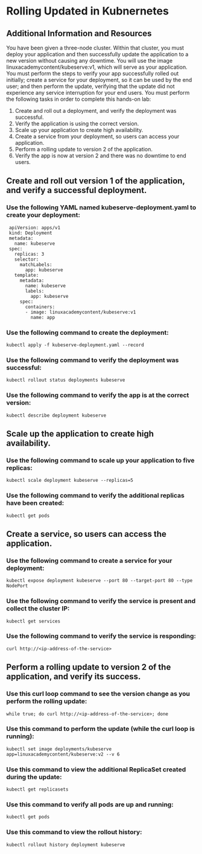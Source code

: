 # Rolling Updated in Kubnernetes

## Additional Information and Resources
You have been given a three-node cluster. Within that cluster, you must deploy your application and then successfully update the application to a new version without causing any downtime. You will use the image linuxacademycontent/kubeserve:v1, which will serve as your application. You must perform the steps to verify your app successfully rolled out initially; create a service for your deployment, so it can be used by the end user; and then perform the update, verifying that the update did not experience any service interruption for your end users. You must perform the following tasks in order to complete this hands-on lab:

1. Create and roll out a deployment, and verify the deployment was successful.
2. Verify the application is using the correct version.
3. Scale up your application to create high availability.
4. Create a service from your deployment, so users can access your application.
5. Perform a rolling update to version 2 of the application.
6. Verify the app is now at version 2 and there was no downtime to end users.

## Create and roll out version 1 of the application, and verify a successful deployment.

### Use the following YAML named kubeserve-deployment.yaml to create your deployment:
```
 apiVersion: apps/v1
 kind: Deployment
 metadata:
   name: kubeserve
 spec:
   replicas: 3
   selector:
     matchLabels:
       app: kubeserve
   template:
     metadata:
       name: kubeserve
       labels:
         app: kubeserve
     spec:
       containers:
       - image: linuxacademycontent/kubeserve:v1
         name: app
```

### Use the following command to create the deployment:

```
kubectl apply -f kubeserve-deployment.yaml --record
```

### Use the following command to verify the deployment was successful:

```
kubectl rollout status deployments kubeserve
```

### Use the following command to verify the app is at the correct version:
```
kubectl describe deployment kubeserve
```

## Scale up the application to create high availability.

### Use the following command to scale up your application to five replicas:

```
kubectl scale deployment kubeserve --replicas=5
```

### Use the following command to verify the additional replicas have been created:
```kubectl get pods```

## Create a service, so users can access the application.

### Use the following command to create a service for your deployment:

```kubectl expose deployment kubeserve --port 80 --target-port 80 --type NodePort```

### Use the following command to verify the service is present and collect the cluster IP:

```kubectl get services```
### Use the following command to verify the service is responding:

```curl http://<ip-address-of-the-service>```

## Perform a rolling update to version 2 of the application, and verify its success.

### Use this curl loop command to see the version change as you perform the rolling update:

 ```while true; do curl http://<ip-address-of-the-service>; done```

### Use this command to perform the update (while the curl loop is running):

 ```kubectl set image deployments/kubeserve app=linuxacademycontent/kubeserve:v2 --v 6```

### Use this command to view the additional ReplicaSet created during the update:

 ```kubectl get replicasets```
### Use this command to verify all pods are up and running:

 ```kubectl get pods```
### Use this command to view the rollout history:

 ```kubectl rollout history deployment kubeserve```